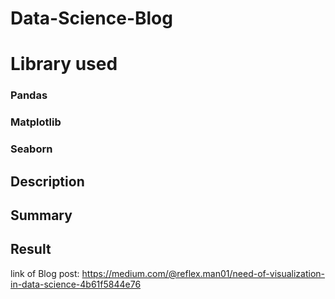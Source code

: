 # Data-Science-Blog 

# Library used
### Pandas
### Matplotlib
### Seaborn


## Description 

## Summary


## Result

link of Blog post:  https://medium.com/@reflex.man01/need-of-visualization-in-data-science-4b61f5844e76
